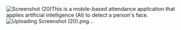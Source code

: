 ![Screenshot (20)](https://github.com/Wahyuprihantono/Absensi/assets/82448805/3edb4f4d-a9a5-4fa3-9f49-66b20ec970a1)This is a mobile-based attendance application that applies artificial intelligence (AI) to detect a person's face.
![Uploading Screenshot (20).png…]()
